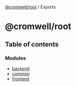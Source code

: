 [@cromwell/root](README.md) / Exports

# @cromwell/root

## Table of contents

### Modules

- [backend](modules/backend.md)
- [common](modules/common.md)
- [frontend](modules/frontend.md)
